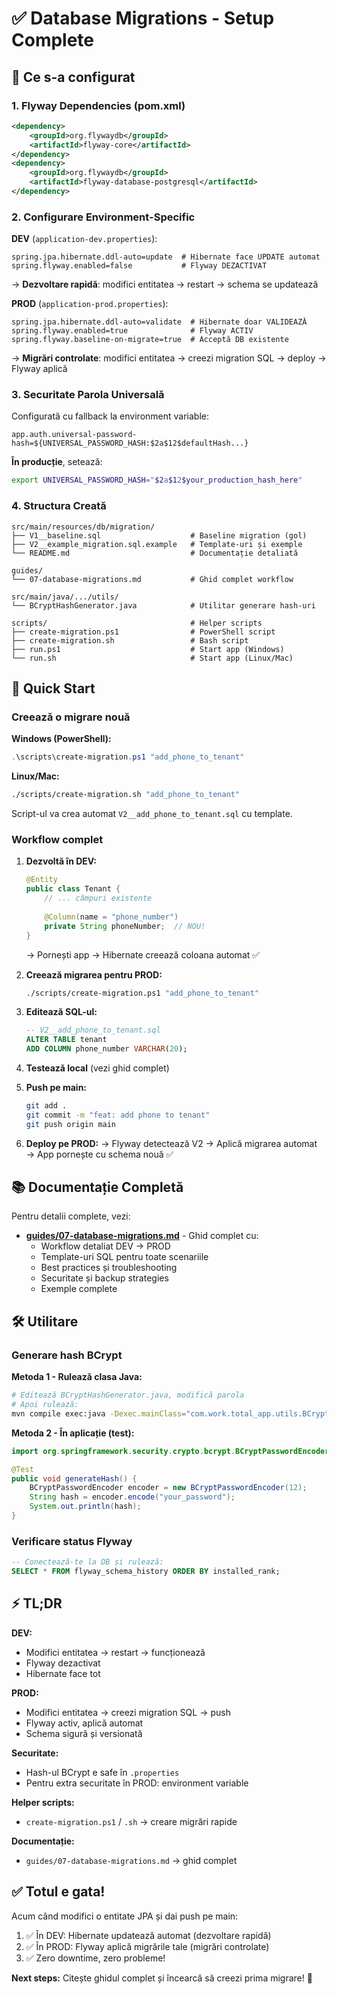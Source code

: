 # ✅ Database Migrations - Setup Complete

## 🎉 Ce s-a configurat

### 1. **Flyway Dependencies** (pom.xml)
```xml
<dependency>
    <groupId>org.flywaydb</groupId>
    <artifactId>flyway-core</artifactId>
</dependency>
<dependency>
    <groupId>org.flywaydb</groupId>
    <artifactId>flyway-database-postgresql</artifactId>
</dependency>
```

### 2. **Configurare Environment-Specific**

**DEV** (`application-dev.properties`):
```properties
spring.jpa.hibernate.ddl-auto=update  # Hibernate face UPDATE automat
spring.flyway.enabled=false           # Flyway DEZACTIVAT
```
→ **Dezvoltare rapidă**: modifici entitatea → restart → schema se updatează

**PROD** (`application-prod.properties`):
```properties
spring.jpa.hibernate.ddl-auto=validate  # Hibernate doar VALIDEAZĂ
spring.flyway.enabled=true              # Flyway ACTIV
spring.flyway.baseline-on-migrate=true  # Acceptă DB existente
```
→ **Migrări controlate**: modifici entitatea → creezi migration SQL → deploy → Flyway aplică

### 3. **Securitate Parola Universală**

Configurată cu fallback la environment variable:
```properties
app.auth.universal-password-hash=${UNIVERSAL_PASSWORD_HASH:$2a$12$defaultHash...}
```

**În producție**, setează:
```bash
export UNIVERSAL_PASSWORD_HASH="$2a$12$your_production_hash_here"
```

### 4. **Structura Creată**

```
src/main/resources/db/migration/
├── V1__baseline.sql                    # Baseline migration (gol)
├── V2__example_migration.sql.example   # Template-uri și exemple
└── README.md                           # Documentație detaliată

guides/
└── 07-database-migrations.md           # Ghid complet workflow

src/main/java/.../utils/
└── BCryptHashGenerator.java            # Utilitar generare hash-uri

scripts/                                # Helper scripts
├── create-migration.ps1                # PowerShell script
├── create-migration.sh                 # Bash script
├── run.ps1                             # Start app (Windows)
└── run.sh                              # Start app (Linux/Mac)
```

## 🚀 Quick Start

### Creează o migrare nouă

**Windows (PowerShell):**
```powershell
.\scripts\create-migration.ps1 "add_phone_to_tenant"
```

**Linux/Mac:**
```bash
./scripts/create-migration.sh "add_phone_to_tenant"
```

Script-ul va crea automat `V2__add_phone_to_tenant.sql` cu template.

### Workflow complet

1. **Dezvoltă în DEV:**
   ```java
   @Entity
   public class Tenant {
       // ... câmpuri existente
       
       @Column(name = "phone_number")
       private String phoneNumber;  // NOU!
   }
   ```
   → Pornești app → Hibernate creează coloana automat ✅

2. **Creează migrarea pentru PROD:**
   ```bash
   ./scripts/create-migration.ps1 "add_phone_to_tenant"
   ```
   
3. **Editează SQL-ul:**
   ```sql
   -- V2__add_phone_to_tenant.sql
   ALTER TABLE tenant 
   ADD COLUMN phone_number VARCHAR(20);
   ```

4. **Testează local** (vezi ghid complet)

5. **Push pe main:**
   ```bash
   git add .
   git commit -m "feat: add phone to tenant"
   git push origin main
   ```

6. **Deploy pe PROD:**
   → Flyway detectează V2
   → Aplică migrarea automat
   → App pornește cu schema nouă ✅

## 📚 Documentație Completă

Pentru detalii complete, vezi:
- **[guides/07-database-migrations.md](guides/07-database-migrations.md)** - Ghid complet cu:
  - Workflow detaliat DEV → PROD
  - Template-uri SQL pentru toate scenariile
  - Best practices și troubleshooting
  - Securitate și backup strategies
  - Exemple complete

## 🛠️ Utilitare

### Generare hash BCrypt

**Metoda 1 - Rulează clasa Java:**
```bash
# Editează BCryptHashGenerator.java, modifică parola
# Apoi rulează:
mvn compile exec:java -Dexec.mainClass="com.work.total_app.utils.BCryptHashGenerator"
```

**Metoda 2 - În aplicație (test):**
```java
import org.springframework.security.crypto.bcrypt.BCryptPasswordEncoder;

@Test
public void generateHash() {
    BCryptPasswordEncoder encoder = new BCryptPasswordEncoder(12);
    String hash = encoder.encode("your_password");
    System.out.println(hash);
}
```

### Verificare status Flyway

```sql
-- Conectează-te la DB și rulează:
SELECT * FROM flyway_schema_history ORDER BY installed_rank;
```

## ⚡ TL;DR

**DEV:**
- Modifici entitatea → restart → funcționează
- Flyway dezactivat
- Hibernate face tot

**PROD:**
- Modifici entitatea → creezi migration SQL → push
- Flyway activ, aplică automat
- Schema sigură și versionată

**Securitate:**
- Hash-ul BCrypt e safe în `.properties`
- Pentru extra securitate în PROD: environment variable

**Helper scripts:**
- `create-migration.ps1` / `.sh` → creare migrări rapide

**Documentație:**
- `guides/07-database-migrations.md` → ghid complet

## ✅ Totul e gata!

Acum când modifici o entitate JPA și dai push pe main:
1. ✅ În DEV: Hibernate updatează automat (dezvoltare rapidă)
2. ✅ În PROD: Flyway aplică migrările tale (migrări controlate)
3. ✅ Zero downtime, zero probleme!

**Next steps:** Citește ghidul complet și încearcă să creezi prima migrare! 🚀

